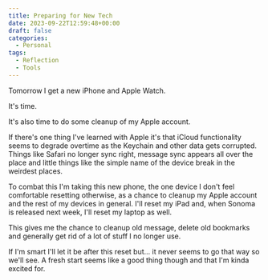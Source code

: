 ```yaml
---
title: Preparing for New Tech
date: 2023-09-22T12:59:48+00:00
draft: false
categories:
  - Personal
tags:
  - Reflection
  - Tools
---
```


Tomorrow I get a new iPhone and Apple Watch.

It's time.

It's also time to do some cleanup of my Apple account.

If there's one thing I've learned with Apple it's that iCloud functionality seems to degrade overtime as the Keychain and other data gets corrupted. Things like Safari no longer sync right, message sync appears all over the place and little things like the simple name of the device break in the weirdest places.

To combat this I'm taking this new phone, the one device I don't feel comfortable resetting otherwise, as a chance to cleanup my Apple account and the rest of my devices in general. I'll reset my iPad and, when Sonoma is released next week, I'll reset my laptop as well.

This gives me the chance to cleanup old message, delete old bookmarks and generally get rid of a lot of stuff I no longer use.

If I'm smart I'll let it be after this reset but... it never seems to go that way so we'll see. A fresh start seems like a good thing though and that I'm kinda excited for.